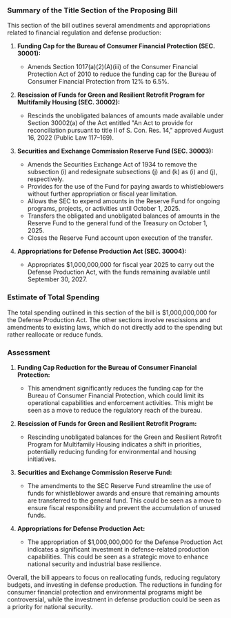 ### Summary of the Title Section of the Proposing Bill

This section of the bill outlines several amendments and appropriations related to financial regulation and defense production:

1. **Funding Cap for the Bureau of Consumer Financial Protection (SEC. 30001):**
   - Amends Section 1017(a)(2)(A)(iii) of the Consumer Financial Protection Act of 2010 to reduce the funding cap for the Bureau of Consumer Financial Protection from 12% to 6.5%.

2. **Rescission of Funds for Green and Resilient Retrofit Program for Multifamily Housing (SEC. 30002):**
   - Rescinds the unobligated balances of amounts made available under Section 30002(a) of the Act entitled "An Act to provide for reconciliation pursuant to title II of S. Con. Res. 14," approved August 16, 2022 (Public Law 117–169).

3. **Securities and Exchange Commission Reserve Fund (SEC. 30003):**
   - Amends the Securities Exchange Act of 1934 to remove the subsection (i) and redesignate subsections (j) and (k) as (i) and (j), respectively.
   - Provides for the use of the Fund for paying awards to whistleblowers without further appropriation or fiscal year limitation.
   - Allows the SEC to expend amounts in the Reserve Fund for ongoing programs, projects, or activities until October 1, 2025.
   - Transfers the obligated and unobligated balances of amounts in the Reserve Fund to the general fund of the Treasury on October 1, 2025.
   - Closes the Reserve Fund account upon execution of the transfer.

4. **Appropriations for Defense Production Act (SEC. 30004):**
   - Appropriates $1,000,000,000 for fiscal year 2025 to carry out the Defense Production Act, with the funds remaining available until September 30, 2027.

### Estimate of Total Spending

The total spending outlined in this section of the bill is $1,000,000,000 for the Defense Production Act. The other sections involve rescissions and amendments to existing laws, which do not directly add to the spending but rather reallocate or reduce funds.

### Assessment

1. **Funding Cap Reduction for the Bureau of Consumer Financial Protection:**
   - This amendment significantly reduces the funding cap for the Bureau of Consumer Financial Protection, which could limit its operational capabilities and enforcement activities. This might be seen as a move to reduce the regulatory reach of the bureau.

2. **Rescission of Funds for Green and Resilient Retrofit Program:**
   - Rescinding unobligated balances for the Green and Resilient Retrofit Program for Multifamily Housing indicates a shift in priorities, potentially reducing funding for environmental and housing initiatives.

3. **Securities and Exchange Commission Reserve Fund:**
   - The amendments to the SEC Reserve Fund streamline the use of funds for whistleblower awards and ensure that remaining amounts are transferred to the general fund. This could be seen as a move to ensure fiscal responsibility and prevent the accumulation of unused funds.

4. **Appropriations for Defense Production Act:**
   - The appropriation of $1,000,000,000 for the Defense Production Act indicates a significant investment in defense-related production capabilities. This could be seen as a strategic move to enhance national security and industrial base resilience.

Overall, the bill appears to focus on reallocating funds, reducing regulatory budgets, and investing in defense production. The reductions in funding for consumer financial protection and environmental programs might be controversial, while the investment in defense production could be seen as a priority for national security.
